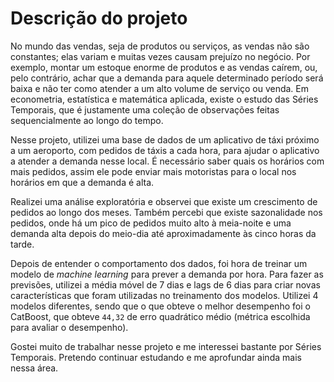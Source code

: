# Descrição do projeto

No mundo das vendas, seja de produtos ou serviços, as vendas não são constantes; elas variam e muitas vezes causam prejuízo no negócio. Por exemplo, montar um estoque enorme de produtos e as vendas caírem, ou, pelo contrário, achar que a demanda para aquele determinado período será baixa e não ter como atender a um alto volume de serviço ou venda. Em econometria, estatística e matemática aplicada, existe o estudo das Séries Temporais, que é justamente uma coleção de observações feitas sequencialmente ao longo do tempo.

Nesse projeto, utilizei uma base de dados de um aplicativo de táxi próximo a um aeroporto, com pedidos de táxis a cada hora, para ajudar o aplicativo a atender a demanda nesse local. É necessário saber quais os horários com mais pedidos, assim ele pode enviar mais motoristas para o local nos horários em que a demanda é alta.

Realizei uma análise exploratória e observei que existe um crescimento de pedidos ao longo dos meses. Também percebi que existe sazonalidade nos pedidos, onde há um pico de pedidos muito alto à meia-noite e uma demanda alta depois do meio-dia até aproximadamente às cinco horas da tarde.

Depois de entender o comportamento dos dados, foi hora de treinar um modelo de *machine learning* para prever a demanda por hora. Para fazer as previsões, utilizei a média móvel de 7 dias e lags de 6 dias para criar novas características que foram utilizadas no treinamento dos modelos. Utilizei 4 modelos diferentes, sendo que o que obteve o melhor desempenho foi o CatBoost, que obteve `44,32` de erro quadrático médio (métrica escolhida para avaliar o desempenho).

Gostei muito de trabalhar nesse projeto e me interessei bastante por Séries Temporais. Pretendo continuar estudando e me aprofundar ainda mais nessa área.
